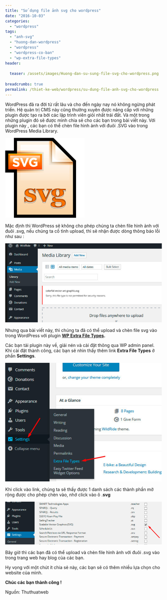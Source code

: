```yaml
---
title: "Sử dụng file ảnh svg cho wordpress"
date: "2016-10-03"
categories: 
  - "wordpress"
tags: 
  - "anh-svg"
  - "huong-dan-wordpress"
  - "wordpress"
  - "wordpress-co-ban"
  - "wp-extra-file-types"
header:
  
  teaser: /assets/images/Huong-dan-su-sung-file-svg-cho-wordpress.png

breadcrumbs: true
permalink: /thiet-ke-web/wordpress/su-dung-file-anh-svg-cho-wordpress
---
```


WordPress đã ra đời từ rất lâu và cho đến ngày nay nó không ngừng phát triển. Hệ quản trị CMS này cũng thường xuyên được nâng cấp với những plugin được tạo ra bởi các lập trình viên giỏi nhất trái đất. Và một trong những plugin đó sẽ được mình chia sẻ cho các bạn trong bài viết này. Với plugin này , các bạn có thể chèn file hình ảnh với đuôi .SVG vào trong WordPress Media Library.

![Sử dụng fie ảnh svg cho wordpress](/assets/images/Huong-dan-su-sung-file-svg-cho-wordpress.png)

Mặc định thì WordPress sẽ không cho phép chúng ta chèn file hình ảnh với đuôi .svg, nếu chúng ta cố tình upload, thì sẽ nhận được dòng thông báo lỗi như sau :

![How_to_Allow_SVG_format_in_WordPress_Media_Uploader_1](/assets/images/11_How_to_Allow_SVG_format_in_WordPress_Media_Uploader_1.jpg)

Nhưng qua bài viết này, thì chúng ta đã có thể upload và chèn file svg vào trong WordPress với plugin **[WP Extra File Types](https://wordpress.org/plugins/wp-extra-file-types/).**

Các bạn tải plugin này về, giải nén và cài đặt thông qua WP admin panel. Khi cài đặt thành công, các bạn sẽ nhìn thấy thêm link **Extra File Types** ở phần **Settings**.

![How_to_Allow_SVG_format_in_WordPress_Media_Uploader_2](/assets/images/25_How_to_Allow_SVG_format_in_WordPress_Media_Uploader_2.jpg)

Khi click vào link, chúng ta sẽ thấy được 1 danh sách các thành phần mở rộng được cho phép chèn vào, nhớ click vào ô .**svg**

![How_to_Allow_SVG_format_in_WordPress_Media_Uploader_3](/assets/images/74_How_to_Allow_SVG_format_in_WordPress_Media_Uploader_3.jpg)

Bây giờ thì các bạn đã có thể upload và chèn file hình ảnh với đuôi .svg vào trong trang web hay blog của các bạn.

Hy vọng với một chút ít chia sẻ này, các bạn sẽ có thêm nhiều lựa chọn cho website của mình.

**Chúc các bạn thành công !**

Nguồn: Thuthuatweb
